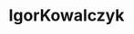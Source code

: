 ---
title: IgorKowalczyk
github: https://github.com/IgorKowalczyk
mode: dark
transition: 1s
score: 60.6
archetype:
- Github Actions
- Little Bit of Everything
- Badges | Tags | Icons
---